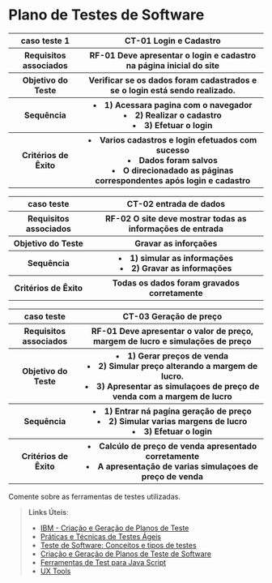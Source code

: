 # Plano de Testes de Software

<table>
  <tr>
    <th> caso teste 1 </th>
    <th> CT-01 Login e Cadastro    </th>
  </tr>
  
 <tr>
    <th> Requisitos associados </th>
    <th> RF-01 Deve apresentar o login e cadastro na página inicial do site </th>
  </tr>
  
   <tr>
  <th> Objetivo do Teste </th>
   <th> Verificar se os dados foram cadastrados e se o login está sendo realizado. </th>
  </tr>
  
   <tr>
  <th> Sequência </th>
   <th> 
     <li>  1) Acessara pagina com o navegador  </li>
      <li> 2) Realizar o cadastro </li>
      <li> 3) Efetuar o login </li>
  </th>
  </tr>
    <tr>
  <th> Critérios de Êxito</th>
<th>
  <li> Varios cadastros e login efetuados com sucesso</li>
  <li> Dados foram salvos </li>
  <li> O direcionadado as páginas correspondentes após login e cadastro</li>
</th>
  </tr>
  
</table>


<table>
  <tr>
    <th> caso teste</th>
    <th> CT-02 entrada de dados </th>
  </tr>
  
  <tr>
  <th> Requisitos associados </th>
  <th> RF-02 O site deve mostrar todas as informações de entrada</th>
  </tr>
  
   <tr>
  <th> Objetivo do Teste </th>
   <th> Gravar as inforçaões </th>
  </tr>
  
  <tr>
  <th> Sequência </th>
  <th>
     <li> 1) simular as informações </li>
     <li> 2) Gravar as informações  </li>
  </th>
  </tr>
   
  <tr>
  <th> Critérios de Êxito</th>
  <th> Todas os dados foram gravados corretamente </th>
  </tr>
</table>



<table>
  <tr>
    <th> caso teste</th>
    <th> CT-03 Geração de preço   </TH>
  </tr>
  
 <tr>
    <th> Requisitos associados </th>
    <th> RF-01 Deve apresentar o valor de preço, margem de lucro e simulações de preço </th>
  </tr>
  
   <tr>
  <th> Objetivo do Teste </th>
   <th>
     <li> 1) Gerar preços de venda</li>
     <li> 2) Simular preço alterando a margem de lucro. </li>
     <li> 3) Apresentar as simulaçoes de preço de venda com a margem de lucro </li>
  </th>
  </tr>
  
   <tr>
  <th> Sequência </th>
   <th> 
     <li>  1) Entrar ná pagína geração de preço  </li>
      <li> 2) Simular varias margens de lucro </li>
      <li> 3) Efetuar o login </li>
  </th>
  </tr>
    <tr>
  <th> Critérios de Êxito</th>
   <th> 
  <li> Calcúlo de preço de venda apresentado corretamente</li>
     <li> A apresentação de varias simulaçoes de preço de venda </li>
</th>
  </tr>
</table>

 
Comente sobre as ferramentas de testes utilizadas.
 
> **Links Úteis**:
> - [IBM - Criação e Geração de Planos de Teste](https://www.ibm.com/developerworks/br/local/rational/criacao_geracao_planos_testes_software/index.html)
> - [Práticas e Técnicas de Testes Ágeis](http://assiste.serpro.gov.br/serproagil/Apresenta/slides.pdf)
> -  [Teste de Software: Conceitos e tipos de testes](https://blog.onedaytesting.com.br/teste-de-software/)
> - [Criação e Geração de Planos de Teste de Software](https://www.ibm.com/developerworks/br/local/rational/criacao_geracao_planos_testes_software/index.html)
> - [Ferramentas de Test para Java Script](https://geekflare.com/javascript-unit-testing/)
> - [UX Tools](https://uxdesign.cc/ux-user-research-and-user-testing-tools-2d339d379dc7)
